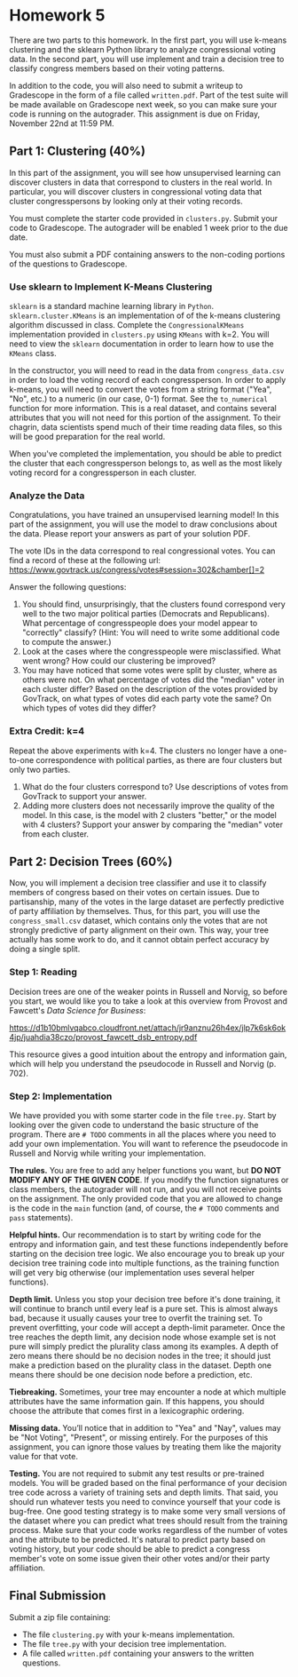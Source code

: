 # Homework 5

There are two parts to this homework.
In the first part, you will use k-means clustering and the sklearn Python library to analyze congressional voting data.
In the second part, you will use implement and train a decision tree to classify congress members based on their voting patterns.

In addition to the code, you will also need to submit a writeup to Gradescope in the form of a file called `written.pdf`.
Part of the test suite will be made available on Gradescope next week, so you can make sure your code is running on the autograder.
This assignment is due on Friday, November 22nd at 11:59 PM.

## Part 1: Clustering (40%)

In this part of the assignment, you will see how unsupervised learning can discover
clusters in data that correspond to clusters in the real world. In particular, you will
discover clusters in congressional voting data that cluster congresspersons by looking only
at their voting records.

You must complete the starter code provided in `clusters.py`. Submit your code to Gradescope.
The autograder will be enabled 1 week prior to the due date.

You must also submit a PDF containing answers to the non-coding portions of the questions to Gradescope.

### Use sklearn to Implement K-Means Clustering

`sklearn` is a standard machine learning library in `Python`.
`sklearn.cluster.KMeans` is an implementation of of the k-means clustering algorithm discussed in class.
Complete the `CongressionalKMeans` implementation provided in `clusters.py` using `KMeans` with k=2.
You will need to view the `sklearn` documentation in order to learn how to use the `KMeans` class.

In the constructor, you will need to read in the data from `congress_data.csv` in order to load
the voting record of each congressperson. In order to apply k-means, you will need to convert
the votes from a string format ("Yea", "No", etc.) to a numeric (in our case, 0-1) format. See the `to_numerical` function
for more information.
This is a real dataset, and contains several attributes that you will not need for this portion of the assignment.
To their chagrin, data scientists spend much of their time reading data files,
so this will be good preparation for the real world.

When you've completed the implementation, you should be able to predict the cluster that each congressperson belongs to,
as well as the most likely voting record for a congressperson in each cluster.

### Analyze the Data

Congratulations, you have trained an unsupervised learning model! In this part of the assignment,
you will use the model to draw conclusions about the data.
Please report your answers as part of your solution PDF.

The vote IDs in the data correspond to real congressional votes.
You can find a record of these at the following url: https://www.govtrack.us/congress/votes#session=302&chamber[]=2 

Answer the following questions:

1. You should find, unsurprisingly, that the clusters found correspond very well to the two major political parties (Democrats and Republicans). What percentage of congresspeople does your model appear to "correctly" classify? (Hint: You will need to write some additional code to compute the answer.)
2. Look at the cases where the congresspeople were misclassified. What went wrong? How could our clustering be improved?
3. You may have noticed that some votes were split by cluster, where as others were not. On what percentage of votes did the "median" voter in each cluster differ? Based on the description of the votes provided by GovTrack, on what types of votes did each party vote the same? On which types of votes did they differ?

### Extra Credit: k=4

Repeat the above experiments with k=4.
The clusters no longer have a one-to-one correspondence with political parties, as there are four clusters but only two parties.

1. What do the four clusters correspond to? Use descriptions of votes from GovTrack to support your answer.
2. Adding more clusters does not necessarily improve the quality of the model. In this case, is the model with 2 clusters "better," or the model with 4 clusters? Support your answer by comparing the "median" voter from each cluster.


## Part 2: Decision Trees (60%)

Now, you will implement a decision tree classifier and use it to classify members of congress based on their votes on certain issues.
Due to partisanship, many of the votes in the large dataset are perfectly predictive of party affiliation by themselves.
Thus, for this part, you will use the `congress_small.csv` dataset, which contains only the votes that are not strongly predictive of party alignment on their own.
This way, your tree actually has some work to do, and it cannot obtain perfect accuracy by doing a single split.

### Step 1: Reading
Decision trees are one of the weaker points in Russell and Norvig, so before you start, we would like you to take a look at this overview from Provost and Fawcett's _Data Science for Business_:

https://d1b10bmlvqabco.cloudfront.net/attach/jr9anznu26h4ex/jlp7k6sk6ok4jp/juahdia38czo/provost_fawcett_dsb_entropy.pdf

This resource gives a good intuition about the entropy and information gain, which will help you understand the pseudocode in Russell and Norvig (p. 702).

### Step 2: Implementation
We have provided you with some starter code in the file `tree.py`.
Start by looking over the given code to understand the basic structure of the program.
There are `# TODO` comments in all the places where you need to add your own implementation.
You will want to reference the pseudocode in Russell and Norvig while writing your implementation.

**The rules.**
You are free to add any helper functions you want, but **DO NOT MODIFY ANY OF THE GIVEN CODE**.
If you modify the function signatures or class members, the autograder will not run, and you will not receive points on the assignment.
The only provided code that you are allowed to change is the code in the `main` function (and, of course, the `# TODO` comments and `pass` statements).

**Helpful hints.**
Our recommendation is to start by writing code for the entropy and information gain, and test these functions independently before starting on the decision tree logic.
We also encourage you to break up your decision tree training code into multiple functions, as the training function will get very big otherwise (our implementation uses several helper functions).

**Depth limit.**
Unless you stop your decision tree before it's done training, it will continue to branch until every leaf is a pure set.
This is almost always bad, because it usually causes your tree to overfit the training set.
To prevent overfitting, your code will accept a depth-limit parameter.
Once the tree reaches the depth limit, any decision node whose example set is not pure will simply predict the plurality class among its examples.
A depth of zero means there should be no decision nodes in the tree; it should just make a prediction based on the plurality class in the dataset.
Depth one means there should be one decision node before a prediction, etc.

**Tiebreaking.**
Sometimes, your tree may encounter a node at which multiple attributes have the same information gain.
If this happens, you should choose the attribute that comes first in a lexicographic ordering.

**Missing data.**
You’ll notice that in addition to "Yea" and "Nay", values may be "Not Voting", "Present", or missing entirely.
For the purposes of this assignment, you can ignore those values by treating them like the majority value for that vote.

**Testing.**
You are not required to submit any test results or pre-trained models.
You will be graded based on the final performance of your decision tree code across a variety of training sets and depth limits.
That said, you should run whatever tests you need to convince yourself that your code is bug-free.
One good testing strategy is to make some very small versions of the dataset where you can predict what trees should result from the training process.
Make sure that your code works regardless of the number of votes and the attribute to be predicted.
It's natural to predict party based on voting history, but your code should be able to predict a congress member's vote on some issue given their other votes and/or their party affiliation.

## Final Submission

Submit a zip file containing:

* The file `clustering.py` with your k-means implementation.
* The file `tree.py` with your decision tree implementation.
* A file called `written.pdf` containing your answers to the written questions.
